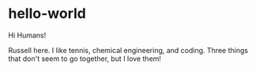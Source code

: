 # hello-world

Hi Humans!

Russell here. I like tennis, chemical engineering, and coding.
Three things that don't seem to go together, but I love them!
